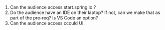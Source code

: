 1. Can the audience access start.spring.io ?
2. Do the audience have an IDE on their laptop? If not, can we make that as part of the pre-req? Is VS Code an option?
3. Can the audience access ccould UI.